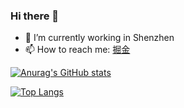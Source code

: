 ### Hi there 👋

- 🔭 I’m currently working in Shenzhen
- 📫 How to reach me: [掘金](https://juejin.cn/user/1107919644141262)


[![Anurag's GitHub stats](https://github-readme-stats.vercel.app/api?username=Lgowen)](https://github.com/anuraghazra/github-readme-stats)

[![Top Langs](https://github-readme-stats.vercel.app/api/top-langs/?username=Lgowen&layout=compact)](https://github.com/anuraghazra/github-readme-stats)
